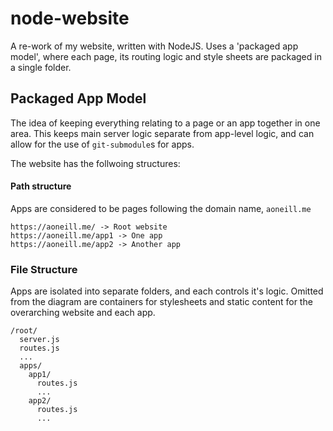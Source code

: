 # node-website

A re-work of my website, written with NodeJS. Uses a 'packaged app model', where
each page, its routing logic and style sheets are packaged in a single folder.

## Packaged App Model

The idea of keeping everything relating to a page or an app together in one
area. This keeps main server logic separate from app-level logic, and can
allow for the use of `git-submodule`s for apps.

The website has the follwoing structures:

#### Path structure

Apps are considered to be pages following the domain name, `aoneill.me`

```
https://aoneill.me/ -> Root website
https://aoneill.me/app1 -> One app
https://aoneill.me/app2 -> Another app
```

### File Structure

Apps are isolated into separate folders, and each controls it's logic.
Omitted from the diagram are containers for stylesheets and static content
for the overarching website and each app.

```
/root/
  server.js
  routes.js
  ...
  apps/
    app1/
      routes.js
      ...
    app2/
      routes.js
      ...
```
